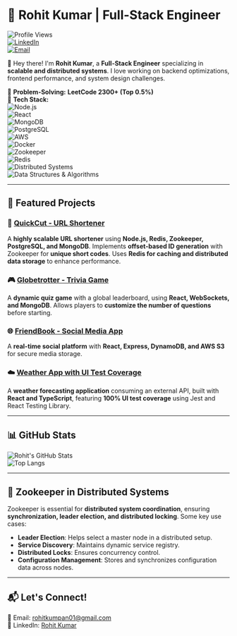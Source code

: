 # 🚀 Rohit Kumar | Full-Stack Engineer  

![Profile Views](https://komarev.com/ghpvc/?username=rohit9123&color=blueviolet&style=flat)  
[![LinkedIn](https://img.shields.io/badge/LinkedIn-Rohit%20Kumar-blue?logo=linkedin)](https://www.linkedin.com/in/rohit-kumpan/)  
[![Email](https://img.shields.io/badge/Email-rohitkumpan01%40gmail.com-red?logo=gmail)](mailto:rohitkumpan01@gmail.com)  

👋 Hey there! I'm **Rohit Kumar**, a **Full-Stack Engineer** specializing in **scalable and distributed systems**. I love working on backend optimizations, frontend performance, and system design challenges.  

🔹 **Problem-Solving:** **LeetCode 2300+ (Top 0.5%)**  
🔹 **Tech Stack:**  
![Node.js](https://img.shields.io/badge/Node.js-339933?style=for-the-badge&logo=node.js&logoColor=white)  
![React](https://img.shields.io/badge/React-20232A?style=for-the-badge&logo=react&logoColor=61DAFB)  
![MongoDB](https://img.shields.io/badge/MongoDB-47A248?style=for-the-badge&logo=mongodb&logoColor=white)  
![PostgreSQL](https://img.shields.io/badge/PostgreSQL-336791?style=for-the-badge&logo=postgresql&logoColor=white)  
![AWS](https://img.shields.io/badge/AWS-FF9900?style=for-the-badge&logo=amazonaws&logoColor=white)  
![Docker](https://img.shields.io/badge/Docker-2496ED?style=for-the-badge&logo=docker&logoColor=white)  
![Zookeeper](https://img.shields.io/badge/Zookeeper-FF6F00?style=for-the-badge&logo=apache-zookeeper&logoColor=white)  
![Redis](https://img.shields.io/badge/Redis-DC382D?style=for-the-badge&logo=redis&logoColor=white)  
![Distributed Systems](https://img.shields.io/badge/Distributed%20Systems-6A5ACD?style=for-the-badge)  
![Data Structures & Algorithms](https://img.shields.io/badge/DS%20%26%20Algo-FFA500?style=for-the-badge)  

---

## 📌 Featured Projects  

### 🚀 [QuickCut - URL Shortener](https://github.com/your-repo-link)  
A **highly scalable URL shortener** using **Node.js, Redis, Zookeeper, PostgreSQL, and MongoDB**. Implements **offset-based ID generation** with Zookeeper for **unique short codes**. Uses **Redis for caching and distributed data storage** to enhance performance.  

### 🎮 [Globetrotter - Trivia Game](https://github.com/your-repo-link)  
A **dynamic quiz game** with a global leaderboard, using **React, WebSockets, and MongoDB**. Allows players to **customize the number of questions** before starting.  

### 🌐 [FriendBook - Social Media App](https://github.com/your-repo-link)  
A **real-time social platform** with **React, Express, DynamoDB, and AWS S3** for secure media storage.  

### ☁️ [Weather App with UI Test Coverage](https://github.com/your-repo-link)  
A **weather forecasting application** consuming an external API, built with **React and TypeScript**, featuring **100% UI test coverage** using Jest and React Testing Library.  

---

## 📊 GitHub Stats  

![Rohit's GitHub Stats](https://github-readme-stats.vercel.app/api?username=rohit9123&show_icons=true&theme=radical)  
![Top Langs](https://github-readme-stats.vercel.app/api/top-langs/?username=rohit9123&layout=compact&theme=radical)  

---

## 📂 Zookeeper in Distributed Systems  
Zookeeper is essential for **distributed system coordination**, ensuring **synchronization, leader election, and distributed locking**. Some key use cases:

- **Leader Election**: Helps select a master node in a distributed setup.
- **Service Discovery**: Maintains dynamic service registry.
- **Distributed Locks**: Ensures concurrency control.
- **Configuration Management**: Stores and synchronizes configuration data across nodes.

---

## 📬 Let's Connect!  
📧 Email: [rohitkumpan01@gmail.com](mailto:rohitkumpan01@gmail.com)  
🔗 LinkedIn: [Rohit Kumar](https://www.linkedin.com/in/rohit-kumpan/)  

